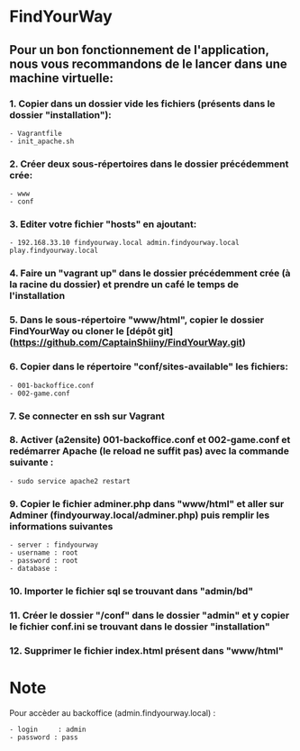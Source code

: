 # FindYourWay


## Pour un bon fonctionnement de l'application, nous vous recommandons de le lancer dans une machine virtuelle:

### 1. Copier dans un dossier vide les fichiers (présents dans le dossier "installation"):
    - Vagrantfile
    - init_apache.sh

### 2. Créer deux sous-répertoires dans le dossier précédemment crée:
    - www
    - conf

### 3. Editer votre fichier "hosts" en ajoutant:
    - 192.168.33.10 findyourway.local admin.findyourway.local play.findyourway.local

### 4. Faire un "vagrant up" dans le dossier précédemment crée (à la racine du dossier) et prendre un café le temps de l'installation

### 5. Dans le sous-répertoire "www/html", copier le dossier FindYourWay ou cloner le [dépôt git] (https://github.com/CaptainShiiny/FindYourWay.git)

### 6. Copier dans le répertoire "conf/sites-available" les fichiers:
    - 001-backoffice.conf
    - 002-game.conf

### 7. Se connecter en ssh sur Vagrant

### 8. Activer (a2ensite) 001-backoffice.conf et 002-game.conf et redémarrer Apache (le reload ne suffit pas) avec la commande suivante :
    - sudo service apache2 restart

### 9. Copier le fichier adminer.php dans "www/html" et aller sur Adminer (findyourway.local/adminer.php) puis remplir les informations suivantes
    - server : findyourway
    - username : root
    - password : root
    - database :

### 10. Importer le fichier sql se trouvant dans "admin/bd"

### 11. Créer le dossier "/conf" dans le dossier "admin" et y copier le fichier conf.ini se trouvant dans le dossier "installation"

### 12. Supprimer le fichier index.html présent dans "www/html"



Note
==================================

Pour accèder au backoffice (admin.findyourway.local) :

    - login     : admin
    - password : pass
